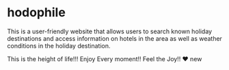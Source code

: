 # hodophile

This is a user-friendly website that allows users to search known holiday destinations and access information on hotels in the area as well as weather conditions in the holiday destination.

This is the height of life!!!
Enjoy Every moment!!
Feel the Joy!!
❤️
new

